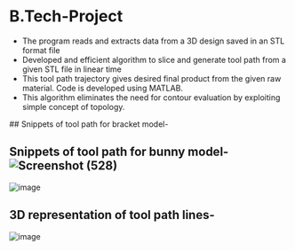 # B.Tech-Project
<ul>
  <li>The program reads and extracts data from a 3D design saved in an STL format file</li>
  <li>Developed and efficient algorithm to slice and generate tool path from a given STL file in linear time</li>
  <li>This tool path trajectory gives desired final product from the given raw material. Code is developed using MATLAB.</li>
  <li>This algorithm eliminates the need for contour evaluation by exploiting simple concept of topology.</li>
</ul>
## Snippets of tool path for bracket model-

## Snippets of tool path for bunny model-![Screenshot (528)](https://user-images.githubusercontent.com/67185267/197702742-5c7ddb5d-3322-4509-9be5-2f9c52f5a3af.png)

![image](https://user-images.githubusercontent.com/67185267/197702079-0ed3aeb5-e21d-4ff5-9a6d-a4b90f8cd2fc.png)
## 3D representation of tool path lines-
![image](https://user-images.githubusercontent.com/67185267/197702337-e57f3a27-b7bd-427f-a717-753e29ceb709.png)
